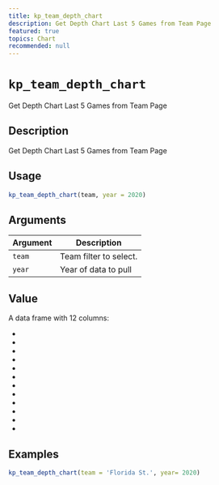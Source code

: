 ```yaml
---
title: kp_team_depth_chart
description: Get Depth Chart Last 5 Games from Team Page
featured: true
topics: Chart
recommended: null
---
```

# `kp_team_depth_chart`

Get Depth Chart Last 5 Games from Team Page


## Description

Get Depth Chart Last 5 Games from Team Page


## Usage

```r
kp_team_depth_chart(team, year = 2020)
```


## Arguments

Argument      |Description
------------- |----------------
`team`     |     Team filter to select.
`year`     |     Year of data to pull


## Value

A data frame with 12 columns:
  

*   

*   

*   

*   

*   

*   

*   

*   

*   

*   

*   

*


## Examples

```r
kp_team_depth_chart(team = 'Florida St.', year= 2020)
```


